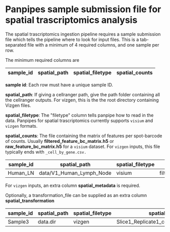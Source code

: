 Panpipes sample submission file for spatial trascriptomics analysis
===========================

The spatial trascriptomics ingestion pipeline requires a sample submission file which tells the pipeline where to look for input files. 
This is a tab-separated file with a minimum of 4 required columns, and one sample per row.

The minimum required columns are

sample_id | spatial_path | spatial_filetype | spatial_counts
----------|--------------|------------------|---------------



**sample id**: Each row must have a unique sample ID. 

**spatial_path**: If giving a cellranger path, give the path folder containing all the cellranger outputs. For vizgen, this is the the root directory containing Vizgen files.

**spatial_filetype**: The "filetype" column tells panpipe how to read in the data. Panpipes for spatial trascriptomics currently supports `visium` and `vizgen` formats.

**spatial_counts**: The file containing the matrix of features per spot-barcode of counts. Usually **filtered_feature_bc_matrix.h5** or **raw_feature_bc_matrix.h5** for a `visium` dataset. For `vizgen` inputs, this file typically ends with `_cell_by_gene.csv.`



| sample_id | spatial_path             | spatial_filetype   | spatial_counts                |
| --------- |--------------------------|--------------------|-------------------------------|
| Human_LN  | data/V1_Human_Lymph_Node | visium             | filtered_feature_bc_matrix.h5 |

For `vizgen` inputs, an extra column **spatial_metadata** is required.

Optionally, a transformation_file can be supplied as an extra column **spatial_transformation**

| sample_id | spatial_path | spatial_filetype | spatial_counts                          | spatial_metadata                         | spatial_trasformation |
| --------- |--------------|------------------|-----------------------------------------|------------------------------------------|--------------------|
| Sample3   | data.dir     | vizgen           | Slice1_Replicate1_cell_by_gene_S1R1.csv | Slice1_Replicate1_cell_metadata_S1R1.csv | Slice1_Replicate1_images_micron_to_mosaic_pixel_transform.csv |


